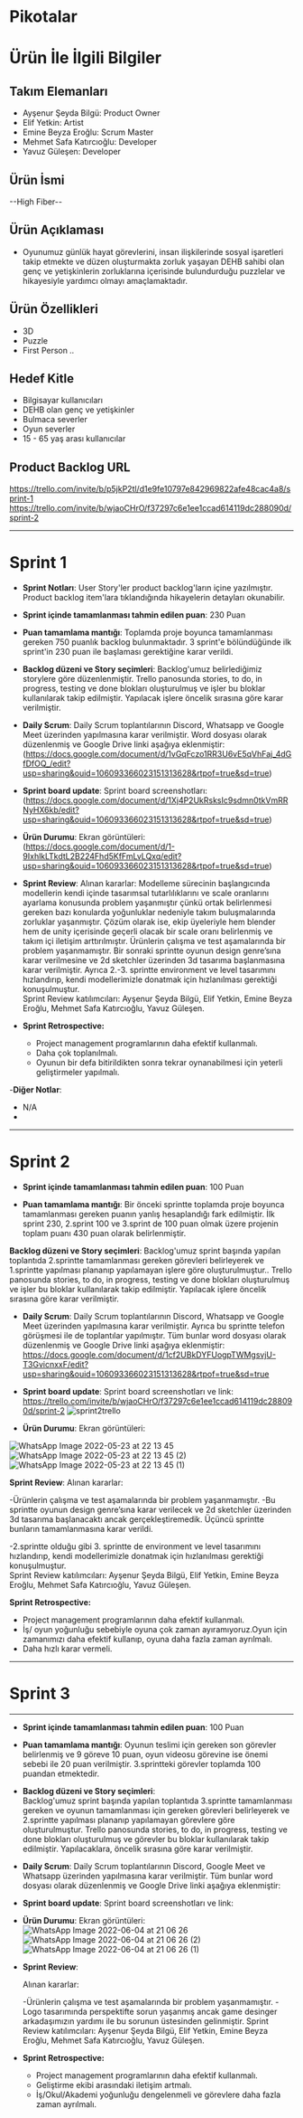 # **Pikotalar**



# Ürün İle İlgili Bilgiler

## Takım Elemanları

- Ayşenur Şeyda Bilgü: Product Owner
- Elif Yetkin: Artist
- Emine Beyza Eroğlu: Scrum Master
- Mehmet Safa Katırcıoğlu: Developer
- Yavuz Güleşen: Developer

## Ürün İsmi

--High Fiber--

## Ürün Açıklaması

- Oyunumuz günlük hayat görevlerini, insan ilişkilerinde sosyal işaretleri takip etmekte ve düzen oluşturmakta zorluk yaşayan DEHB sahibi olan genç ve yetişkinlerin zorluklarına içerisinde bulundurduğu puzzlelar ve hikayesiyle yardımcı olmayı amaçlamaktadır.

## Ürün Özellikleri

- 3D
- Puzzle
- First Person *..*

## Hedef Kitle

- Bilgisayar kullanıcıları
- DEHB olan genç ve yetişkinler
- Bulmaca severler
- Oyun severler
- 15 - 65 yaş arası kullanıcılar

## Product Backlog URL
https://trello.com/invite/b/p5jkP2tl/d1e9fe10797e842969822afe48cac4a8/sprint-1
https://trello.com/invite/b/wjaoCHrO/f37297c6e1ee1ccad614119dc288090d/sprint-2

---

# Sprint 1

- **Sprint Notları**: User Story'ler product backlog'ların içine yazılmıştır. Product backlog item'lara tıklandığında hikayelerin detayları okunabilir.

- **Sprint içinde tamamlanması tahmin edilen puan**: 230 Puan

- **Puan tamamlama mantığı**: Toplamda proje boyunca tamamlanması gereken 750 puanlık backlog bulunmaktadır. 3 sprint'e bölündüğünde ilk sprint'in 230 puan ile başlaması gerektiğine karar verildi.

- **Backlog düzeni ve Story seçimleri**: Backlog'umuz belirlediğimiz storylere göre düzenlenmiştir. Trello panosunda stories, to do, in progress, testing ve done blokları oluşturulmuş ve işler bu bloklar kullanılarak takip edilmiştir. Yapılacak işlere öncelik sırasına göre karar verilmiştir.

- **Daily Scrum**: Daily Scrum toplantılarının Discord, Whatsapp ve Google Meet üzerinden yapılmasına karar verilmiştir. Word dosyası olarak düzenlenmiş ve Google Drive linki aşağıya eklenmiştir: 
(https://docs.google.com/document/d/1vGqFczo1RR3U6vE5qVhFaj_4dGfDfOQ_/edit?usp=sharing&ouid=106093366023151313628&rtpof=true&sd=true)

- **Sprint board update**: Sprint board screenshotları: 
(https://docs.google.com/document/d/1Xj4P2UkRsksIc9sdmn0tkVmRRNyHX6kb/edit?usp=sharing&ouid=106093366023151313628&rtpof=true&sd=true)

- **Ürün Durumu**: Ekran görüntüleri:
(https://docs.google.com/document/d/1-9IxhlkLTkdtL2B224Fhd5KfFmLvLQxq/edit?usp=sharing&ouid=106093366023151313628&rtpof=true&sd=true)
- **Sprint Review**: 
Alınan kararlar: 
   Modelleme sürecinin başlangıcında modellerin kendi içinde tasarımsal tutarlılıklarını ve scale oranlarını ayarlama konusunda problem yaşanmıştır çünkü ortak belirlenmesi gereken bazı konularda yoğunluklar nedeniyle takım buluşmalarında zorluklar yaşanmıştır. Çözüm olarak ise, ekip üyeleriyle hem blender hem de unity içerisinde geçerli olacak bir scale oranı belirlenmiş ve takım içi iletişim arttırılmıştır. 
   Ürünlerin çalışma ve test aşamalarında bir problem yaşanmamıştır. Bir sonraki sprintte oyunun design genre’sına karar verilmesine ve 2d sketchler üzerinden 3d tasarıma başlanmasına karar verilmiştir.
   Ayrıca 2.-3. sprintte environment ve level tasarımını hızlandırıp, kendi modellerimizle donatmak için hızlanılması gerektiği konuşulmuştur.    
   Sprint Review katılımcıları: Ayşenur Şeyda Bilgü, Elif Yetkin, Emine Beyza Eroğlu, Mehmet Safa Katırcıoğlu, Yavuz Güleşen.

- **Sprint Retrospective:**
  - Project management programlarının daha efektif kullanmalı.
  - Daha çok toplanılmalı.
  - Oyunun bir defa bitirildikten sonra tekrar oynanabilmesi için yeterli geliştirmeler yapılmalı.

-**Diğer Notlar**:
- N/A
- 

---

# Sprint 2
- **Sprint içinde tamamlanması tahmin edilen puan**: 100 Puan

- **Puan tamamlama mantığı**: Bir önceki sprintte toplamda proje boyunca tamamlanması gereken puanın yanlış hesaplandığı fark edilmiştir. İlk sprint 230, 2.sprint 100 ve 3.sprint de 100 puan olmak üzere projenin toplam puanı 430 puan olarak belirlenmiştir.

**Backlog düzeni ve Story seçimleri**: 
 Backlog'umuz sprint başında yapılan toplantıda 2.sprintte tamamlanması gereken görevleri belirleyerek ve 1.sprintte yapılması plananıp yapılamayan işlere göre oluşturulmuştur.. Trello panosunda stories, to do, in progress, testing ve done blokları oluşturulmuş ve işler bu bloklar kullanılarak takip edilmiştir. Yapılacak işlere öncelik sırasına göre karar verilmiştir.

- **Daily Scrum**: Daily Scrum toplantılarının Discord, Whatsapp ve Google Meet üzerinden yapılmasına karar verilmiştir. Ayrıca bu sprintte telefon görüşmesi ile de toplantılar yapılmıştır. Tüm bunlar word dosyası olarak düzenlenmiş ve Google Drive linki aşağıya eklenmiştir: 
 https://docs.google.com/document/d/1cf2UBkDYFUogpTWMgsvjU-T3GvicnxxF/edit?usp=sharing&ouid=106093366023151313628&rtpof=true&sd=true

- **Sprint board update**: Sprint board screenshotları ve link:
 https://trello.com/invite/b/wjaoCHrO/f37297c6e1ee1ccad614119dc288090d/sprint-2
 ![sprint2trello](https://user-images.githubusercontent.com/103963591/169894132-61f88b5b-c09f-4efc-a124-ac0b17c92b8b.png)  


- **Ürün Durumu**: Ekran görüntüleri:

 ![WhatsApp Image 2022-05-23 at 22 13 45](https://user-images.githubusercontent.com/103963591/169892743-91be8d76-f2af-4728-958c-2454264cd9ed.jpeg)
 ![WhatsApp Image 2022-05-23 at 22 13 45 (2)](https://user-images.githubusercontent.com/103963591/169893100-1eaa4884-376f-4c67-bf35-dca0041faf1e.jpeg)
 ![WhatsApp Image 2022-05-23 at 22 13 45 (1)](https://user-images.githubusercontent.com/103963591/169893128-71267431-7546-45fb-a487-66cb8e98009d.jpeg)



**Sprint Review**: 
Alınan kararlar:  

   -Ürünlerin çalışma ve test aşamalarında bir problem yaşanmamıştır. 
   -Bu sprintte oyunun design genre’sına karar verilecek ve 2d sketchler üzerinden 3d tasarıma başlanacaktı ancak gerçekleştiremedik. Üçüncü sprintte bunların tamamlanmasına karar verildi.
   
   -2.sprintte olduğu gibi 3. sprintte de environment ve level tasarımını hızlandırıp, kendi modellerimizle donatmak için hızlanılması gerektiği konuşulmuştur.    
   Sprint Review katılımcıları: Ayşenur Şeyda Bilgü, Elif Yetkin, Emine Beyza Eroğlu, Mehmet Safa Katırcıoğlu, Yavuz Güleşen.
   
 **Sprint Retrospective:**

  - Project management programlarının daha efektif kullanmalı.
  - İş/ oyun yoğunluğu sebebiyle oyuna çok zaman ayıramıyoruz.Oyun için zamanımızı daha efektif kullanıp, oyuna daha fazla zaman ayrılmalı.
  - Daha hızlı karar vermeli.


---

# Sprint 3
---
- **Sprint içinde tamamlanması tahmin edilen puan**: 100 Puan
- **Puan tamamlama mantığı**: Oyunun  teslimi için gereken son görevler belirlenmiş ve 9 göreve 10 puan, oyun videosu görevine ise önemi sebebi ile 20 puan verilmiştir. 3.sprintteki görevler toplamda 100 puandan etmektedir.
- **Backlog düzeni ve Story seçimleri**:  
 Backlog'umuz sprint başında yapılan toplantıda 3.sprintte tamamlanması gereken ve oyunun tamamlanması için gereken görevleri belirleyerek ve 2.sprintte yapılması plananıp yapılamayan görevlere göre oluşturulmuştur. Trello panosunda stories, to do, in progress, testing ve done blokları oluşturulmuş ve görevler bu bloklar kullanılarak takip edilmiştir. Yapılacaklara, öncelik sırasına göre karar verilmiştir.
- **Daily Scrum**: Daily Scrum toplantılarının Discord, Google Meet  ve Whatsapp üzerinden yapılmasına karar verilmiştir. Tüm bunlar word dosyası olarak düzenlenmiş ve Google Drive linki aşağıya eklenmiştir: 

- **Sprint board update**: Sprint board screenshotları ve link:
- **Ürün Durumu**: Ekran görüntüleri:
![WhatsApp Image 2022-06-04 at 21 06 26](https://user-images.githubusercontent.com/103963591/172020070-d4f5cb20-ed18-42a8-bd58-bb68c63e776c.jpeg)
![WhatsApp Image 2022-06-04 at 21 06 26 (2)](https://user-images.githubusercontent.com/103963591/172020079-e1bccc1c-aeb1-46b1-8ce1-e1be715ee842.jpeg)
![WhatsApp Image 2022-06-04 at 21 06 26 (1)](https://user-images.githubusercontent.com/103963591/172020089-e81dcbe1-94fb-401d-a047-4a44ab22dcfa.jpeg)

- **Sprint Review**: 

  Alınan kararlar:  

   -Ürünlerin çalışma ve test aşamalarında bir problem yaşanmamıştır. 
   -Logo tasarımında perspektifte sorun yaşanmış ancak game desinger arkadaşımızın yardımı ile bu sorunun üstesinden gelinmiştir.
    Sprint Review katılımcıları: Ayşenur Şeyda Bilgü, Elif Yetkin, Emine Beyza Eroğlu, Mehmet Safa Katırcıoğlu, Yavuz Güleşen.
   

- **Sprint Retrospective:**
  - Project management programlarının daha efektif kullanmalı.
  - Geliştirme ekibi arasındaki iletişim artmalı.
  - İş/Okul/Akademi yoğunluğu dengelenmeli ve görevlere daha fazla zaman ayrılmalı.
